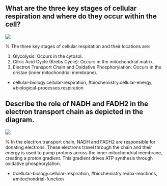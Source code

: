     
## What are the three key stages of cellular respiration and where do they occur within the cell?

![](https://cdn.mathpix.com/cropped/2024_07_05_37717ab6223efe3aaa16g-1.jpg?height=745&width=1104&top_left_y=206&top_left_x=210)

%
The three key stages of cellular respiration and their locations are:
1. Glycolysis: Occurs in the cytosol.
2. Citric Acid Cycle (Krebs Cycle): Occurs in the mitochondrial matrix.
3. Electron Transport Chain and Oxidative Phosphorylation: Occurs in the cristae (inner mitochondrial membrane).

- cellular-biology.cellular-respiration, #biochemistry.cellular-energy, #biological-processes.respiration


## Describe the role of NADH and FADH2 in the electron transport chain as depicted in the diagram.

![](https://cdn.mathpix.com/cropped/2024_07_05_37717ab6223efe3aaa16g-1.jpg?height=745&width=1104&top_left_y=206&top_left_x=210)

%
In the electron transport chain, NADH and FADH2 are responsible for donating electrons. These electrons travel through the chain and their energy is used to pump protons across the inner mitochondrial membrane, creating a proton gradient. This gradient drives ATP synthesis through oxidative phosphorylation.

- #cellular-biology.cellular-respiration, #biochemistry.redox-reactions, #mitochondrial-function
